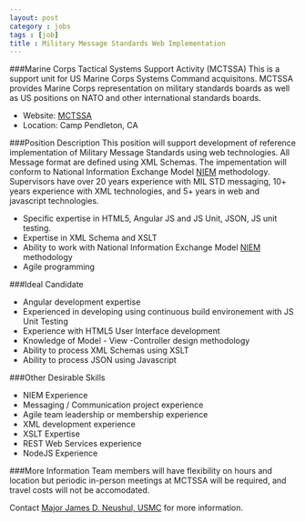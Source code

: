 ```yaml
---
layout: post
category : jobs
tags : [job]
title : Military Message Standards Web Implementation
---
```

###Marine Corps Tactical Systems Support Activity (MCTSSA)
This is a support unit for US Marine Corps Systems Command acquisitons.  MCTSSA provides Marine Corps representation on military standards boards as well as US positions on NATO and other international standards boards.

* Website: [MCTSSA](http://www.marcorsyscom.marines.mil/ProfessionalStaff/DCSIAT/MCTSSA.aspx)
* Location: Camp Pendleton, CA

###Position Description
This position will support development of reference implementation of Military Message Standards using web technologies.  All Message format are defined using XML Schemas.  The impementation will conform to National Information Exchange Model [NIEM](https://www.niem.gov/Pages/default.asp) methodology.  Supervisors have over 20 years experience with MIL STD messaging, 10+ years experience with XML technologies, and 5+ years in web and javascript technologies.

* Specific expertise in HTML5, Angular JS and JS Unit, JSON, JS unit testing.
* Expertise in XML Schema and XSLT
* Ability to work with National Information Exchange Model [NIEM](https://www.niem.gov/Pages/default.asp) methodology
* Agile programming


###Ideal Candidate
* Angular development expertise
* Experienced in developing using continuous build environement with JS Unit Testing
* Experience with HTML5 User Interface development
* Knowledge of Model - View -Controller design methodology
* Ability to process XML Schemas using XSLT
* Ability to process JSON using Javascript

###Other Desirable Skills
* NIEM Experience
* Messaging / Communication project experience
* Agile team leadership or membership experience
* XML development experience
* XSLT Expertise
* REST Web Services experience
* NodeJS Experience

###More Information
Team members will have flexibility on hours and location but periodic in-person meetings at MCTSSA will be required, and travel costs will not be accomodated.

Contact [Major James D. Neushul, USMC](mailto:james.neushul@usmc.mil) for more information.
